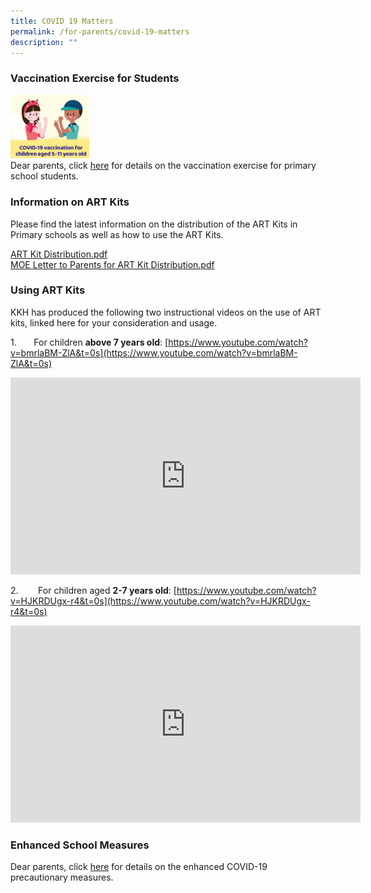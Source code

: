 ```yaml
---
title: COVID 19 Matters
permalink: /for-parents/covid-19-matters
description: ""
---
```

### Vaccination Exercise for Students

<div>
<div style="float: left">
<img src="/images/Vaccination.jpg" 
     style="width:25%">
</div>
<div>
</div>
</div>

Dear parents, click [here](https://townsvillepri-moe-edu-sg-admin.cwp.sg/qql/slot/u544/Enhanced%20School%20Measures.pdf) for details on the vaccination exercise for primary school students.

### Information on ART Kits

Please find the latest information on the distribution of the ART Kits in Primary schools as well as how to use the ART Kits.  
  
[ART Kit Distribution.pdf](/files/ART%20Kit%20Distribution.pdf) <br>
[MOE Letter to Parents for ART Kit Distribution.pdf](/files/MOE%20Letter%20to%20Parents%20for%20ART%20Kit%20Distribution.pdf)

### Using ART Kits

KKH has produced the following two instructional videos on the use of ART kits, linked here for your consideration and usage.  

1.       For children **above 7 years old**: [https://www.youtube.com/watch?v=bmrlaBM-ZlA&t=0s](https://www.youtube.com/watch?v=bmrlaBM-ZlA&t=0s)

<iframe width="560" height="315" src="https://www.youtube.com/embed/bmrlaBM-ZlA" title="YouTube video player" frameborder="0" allow="accelerometer; autoplay; clipboard-write; encrypted-media; gyroscope; picture-in-picture" allowfullscreen></iframe>

2.        For children aged **2-7 years old**: [https://www.youtube.com/watch?v=HJKRDUgx-r4&t=0s](https://www.youtube.com/watch?v=HJKRDUgx-r4&t=0s)

<iframe width="560" height="315" src="https://www.youtube.com/embed/HJKRDUgx-r4?start=1" title="YouTube video player" frameborder="0" allow="accelerometer; autoplay; clipboard-write; encrypted-media; gyroscope; picture-in-picture" allowfullscreen></iframe>

### Enhanced School Measures

Dear parents, click [here](https://townsvillepri-moe-edu-sg-admin.cwp.sg/qql/slot/u544/Enhanced%20School%20Measures.pdf) for details on the enhanced COVID-19 precautionary measures.